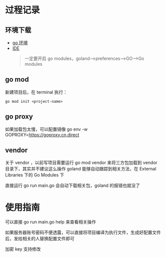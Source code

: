 # 过程记录

## 环境下载

- [go 环境](https://golang.org/dl/)
- [IDE](https://www.jetbrains.com/go/)
  > 一定要开启 go modules，goland-->preferences-->GO-->Go modules

## go mod

新建项目后，在 terminal 执行：
```cli
go mod init <project-name>
```

## go proxy

如果加载包太慢，可以配置镜像
go env -w GOPROXY=https://goproxy.cn,direct

## vendor

关于 vendor ，以前写项目需要运行 go mod vendor 来将三方包加载到 vendor 目录下，其实并不建议这么操作
goland 能够自动跟踪到相关方法，在 External Libraries 下的 Go Modules 下

直接运行 go run main.go 会自动下载相关包，goland 的报错也就没了


# 使用指南

可以直接 go run main.go help 来查看相关操作

如果服务器账号密码不便透露，可以直接将项目编译为执行文件，生成好配置文件后，发给相关的人替换配置文件即可

加密 key 支持修改
